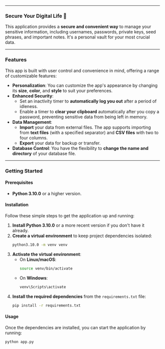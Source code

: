 
-----

### Secure Your Digital Life 🔐

This application provides a **secure and convenient way** to manage your sensitive information, including usernames, passwords, private keys, seed phrases, and important notes. It's a personal vault for your most crucial data.

-----

### Features

This app is built with user control and convenience in mind, offering a range of customizable features:

  * **Personalization**: You can customize the app's appearance by changing its **size**, **color**, and **style** to suit your preferences.
  * **Enhanced Security**:
      * Set an inactivity timer to **automatically log you out** after a period of idleness.
      * Enable a timer to **clear your clipboard** automatically after you copy a password, preventing sensitive data from being left in memory.
  * **Data Management**:
      * **Import** your data from external files. The app supports importing from **text files** (with a specified separator) and **CSV files** with two to four columns.
      * **Export** your data for backup or transfer.
  * **Database Control**: You have the flexibility to **change the name and directory** of your database file.

-----

### Getting Started

#### Prerequisites

  * **Python 3.10.0** or a higher version.

#### Installation

Follow these simple steps to get the application up and running:

1.  **Install Python 3.10.0** or a more recent version if you don't have it already.
2.  **Create a virtual environment** to keep project dependencies isolated:
    ```bash
    python3.10.0 -m venv venv
    ```
3.  **Activate the virtual environment**:
      * On **Linux/macOS**:
        ```bash
        source venv/bin/activate
        ```
      * On **Windows**:
        ```bash
        venv\Scripts\activate
        ```
4.  **Install the required dependencies** from the `requirements.txt` file:
    ```bash
    pip install -r requirements.txt
    ```

#### Usage

Once the dependencies are installed, you can start the application by running:

```bash
python app.py
```

